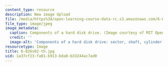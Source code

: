```yaml
---
content_type: resource
description: New image Upload
file: /media/https%3A/open-learning-course-data-rc.s3.amazonaws.com/6-826-principles-of-computer-systems-spring-2002/1a37cf23fa01b913bda0b33244ac7ad0_6-826s02-th.jpg
file_type: image/jpeg
image_metadata:
  caption: Components of a hard disk drive. (Image courtesy of MIT OpenCourseWare.)
  credit: ''
  image-alt: 'Components of a hard disk drive: sector, shaft, cylinder, and track.'
resourcetype: Image
title: 6-826s02-th.jpg
uid: 1a37cf23-fa01-b913-bda0-b33244ac7ad0
---
```

